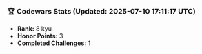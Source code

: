 ### 🏆 Codewars Stats (Updated: 2025-07-10 17:11:17 UTC)

- **Rank:** 8 kyu
- **Honor Points:** 3
- **Completed Challenges:** 1
